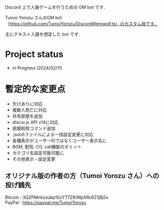 
Discord 上で人狼ゲームを行うための GM bot です．

Tumoi Yorozu さんのGM bot （https://github.com/TumoiYorozu/DiscordWerewolf.ts）のカスタム版です。

主にテキスト人狼を想定した bot です.

# Project status
* in Progress (2024/02/11)

# 暫定的な変更点
* 欠けありに対応
* 複数人死亡に対応
* 共有部屋を追加
* discor.js API v14に対応
* 部屋削除コマンド追加
* .json5ファイルによる一括設定変更に対応
* 各種表示がユーザーIDではなくユーザー表示名に
* BGM, 配信, CO, call機能のオミット
* カテゴリ名設定可能可能に
* その他表示・設定変更

## オリジナル版の作者の方（Tumoi Yorozu さん）への投げ銭先
Bitcoin : 3QZPMnkzsubp1SxYT7Z9rMpXRc6Z1jBj5x  
PayPal : https://paypal.me/TumoiYorozu   

